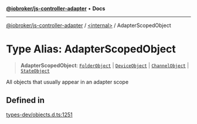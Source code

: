 [**@iobroker/js-controller-adapter**](../../README.md) • **Docs**

***

[@iobroker/js-controller-adapter](../../globals.md) / [\<internal\>](../README.md) / AdapterScopedObject

# Type Alias: AdapterScopedObject

> **AdapterScopedObject**: [`FolderObject`](../interfaces/FolderObject.md) \| [`DeviceObject`](../interfaces/DeviceObject.md) \| [`ChannelObject`](../interfaces/ChannelObject.md) \| [`StateObject`](../interfaces/StateObject.md)

All objects that usually appear in an adapter scope

## Defined in

[types-dev/objects.d.ts:1251](https://github.com/ioBroker/ioBroker.js-controller/blob/5cf8c0f8f818a3bd00a8d0bf4c2516676b695603/packages/types-dev/objects.d.ts#L1251)

